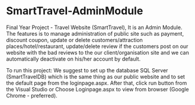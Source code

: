 # SmartTravel-AdminModule
Final Year Project - Travel Website (SmartTravel), It is an Admin Module. The features is to manage administration of public site such as payment, discount coupon, update or delete customers/attraction places/hotel/restaurant, update/delete review if the customers post on our website with the bad reviews to the our client/organisation site and we can automatically deactivate on his/her account by default. 

To run this project:
We suggest to set up the database SQL Server (SmartTravelDB) which is the same thing as our public website and to set the default page from the loginpage.aspx.
After that, click run button from the Visual Studio or Choose Loginpage.aspx to view from browser (Google Chrome - preferred).
